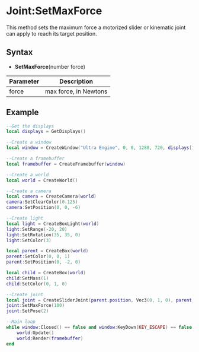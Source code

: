 # Joint:SetMaxForce

This method sets the maximum force a motorized slider or kinematic joint can apply to reach its target position.

## Syntax

- **SetMaxForce**(number force)

| Parameter | Description |
|---|---|
| force | max force, in Newtons |

## Example

```lua
--Get the displays
local displays = GetDisplays()

--Create a window
local window = CreateWindow("Ultra Engine", 0, 0, 1280, 720, displays[1], WINDOW_CENTER | WINDOW_TITLEBAR)

--Create a framebuffer
local framebuffer = CreateFramebuffer(window)

--Create a world
local world = CreateWorld()

--Create a camera    
local camera = CreateCamera(world)
camera:SetClearColor(0.125)
camera:SetPosition(0, 0, -6)

--Create light
local light = CreateBoxLight(world)
light:SetRange(-20, 20)
light:SetRotation(35, 35, 0)
light:SetColor(3)

local parent = CreateBox(world)
parent:SetColor(0, 0, 1)
parent:SetPosition(0, -2, 0)

local child = CreateBox(world)
child:SetMass(1)
child:SetColor(0, 1, 0)

--Create joint
local joint = CreateSliderJoint(parent.position, Vec3(0, 1, 0), parent, child)
joint:SetMaxForce(100)
joint:SetPose(2)

--Main loop
while window:Closed() == false and window:KeyDown(KEY_ESCAPE) == false do
    world:Update()
    world:Render(framebuffer)
end
```
